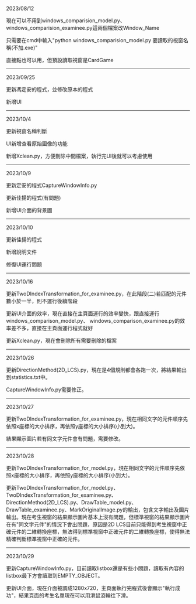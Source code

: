 2023/08/12

現在可以不用到windows_comparision_model.py、windows_comparision_examinee.py這兩個檔案改Window_Name

只需要在cmd中輸入"python windows_comparision_model.py 要讀取的視窗名稱(不加.exe)"

直接點也可以用，但預設讀取視窗是CardGame

-------------------------------

2023/09/25

更新馮定安的程式，並修改原本的程式

新增UI

-------------------------------

2023/10/4

更新視窗名稱判斷

UI新增查看原始圖像的功能

新增Xclean.py，方便刪除中間檔案，執行完UI後就可以考慮使用

-------------------------------

2023/10/9

更新定安的程式CaptureWindowInfo.py

更新佳揚的程式(有問題)

新增UI介面的背景圖

-------------------------------

2023/10/10

更新佳揚的程式

新增說明文件

修復UI運行問題

-------------------------------

2023/10/16

更新TwoDIndexTransformation_for_examinee.py，在此階段(二)若匹配的元件數小於一半，則不運行後續階段

更新UI介面的效率，現在直接在主頁面運行的效率變快，跟直接運行windows_comparison_model.py、
windows_comparison_examinee.py的效率差不多，直接在主頁面運行程式就好

更新Xclean.py，現在會刪除所有需要刪除的檔案

-------------------------------

2023/10/26

更新DirectionMethod(2D_LCS).py，現在是4個規則都會各跑一次，將結果輸出到statistics.txt中。

CaptureWindowInfo.py需要修正。

-------------------------------

2023/10/27

更新TwoDIndexTransformation_for_examinee.py，現在相同文字的元件順序先依照x座標的大小排序，再依照y座標的大小排序(小到大)。

結果顯示圖片若有同文字元件會有問題，需要修改。

-------------------------------

2023/10/28

更新TwoDIndexTransformation_for_model.py，現在相同文字的元件順序先依照x座標的大小排序，再依照y座標的大小排序(小到大)。

更新TwoDIndexTransformation_for_model.py、TwoDIndexTransformation_for_examinee.py、DirectionMethod(2D_LCS).py、DrawTable_model.py、DrawTable_examinee.py、MarkOriginalImage.py的輸出，包含文字輸出及圖片輸出。現在考生視窗的結果顯示圖片基本上沒有問題，但標準視窗的結果顯示圖片在有"同文字元件"的情況下會出問題，原因是2D LCS目前只能得到考生視窗中正確元件的二維轉換座標，無法得到標準視窗中正確元件的二維轉換座標，使得無法精確判斷標準視窗中正確的元件。

-------------------------------

2023/10/29

更新CaptureWindowInfo.py，目前讀取listbox還是有些小問題，讀取有內容的listbox最下方會讀取到EMPTY_OBJECT。

更新UI介面，現在介面被調成1280x720，主頁面執行完程式後會顯示"執行成功"，結果頁面的考生名單現在可以用滑鼠滾輪往下滑。
